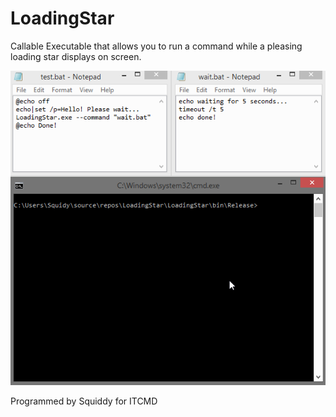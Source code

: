 # LoadingStar
Callable Executable that allows you to run a command while a pleasing loading star displays on screen.

![Example Gif](https://github.com/ITCMD/LoadingStar/blob/main/loadingstar2.gif?raw=true)

Programmed by Squiddy for ITCMD

